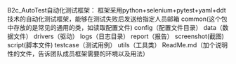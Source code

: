 B2c_AutoTest自动化测试框架：
框架采用python+selenium+pytest+yaml+ddt技术的自动化测试框架，能够在测试失败后发送给指定人员邮箱
common(这个包中存放的是常见的通用的类，如读取配置文件)
config（配置文件目录）
data（数据文件）
drivers（驱动）
logs（日志目录）
report（报告）
screenshot(截图)
script(脚本文件)
testcase（测试用例）
utils（工具类）
ReadMe.md（加个说明性的文件，告诉团队成员框架需要的环境以及用法）
